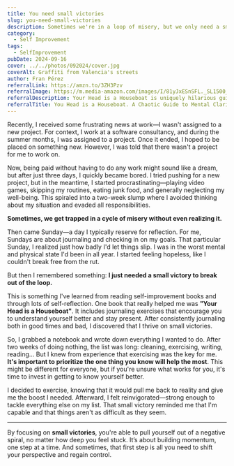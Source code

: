 ```yaml
---
title: You need small victories
slug: you-need-small-victories
description: Sometimes we're in a loop of misery, but we only need a small victory to see clarity and get on road again.
category:
  - Self Improvement
tags:
  - SelfImprovement
pubDate: 2024-09-16
cover: ../../photos/092024/cover.jpg
coverAlt: Graffiti from Valencia's streets
author: Fran Pérez
referralLink: https://amzn.to/3ZH3Pzv
referralImage: https://m.media-amazon.com/images/I/81yJxESnSFL._SL1500_.jpg
referralDescription: Your Head is a Houseboat is uniquely hilarious guide to what goes on in your brain, from illustration sensation Campbell Walker aka Struthless.
referralTitle: You Head is a Houseboat. A Chaotic Guide to Mental Clarity
---
```



Recently, I received some frustrating news at work—I wasn't assigned to a new project. For context, I work at a software consultancy, and during the summer months, I was assigned to a project. Once it ended, I hoped to be placed on something new. However, I was told that there wasn't a project for me to work on.

Now, being paid without having to do any work might sound like a dream, but after just three days, I quickly became bored. I tried pushing for a new project, but in the meantime, I started procrastinating—playing video games, skipping my routines, eating junk food, and generally neglecting my well-being. This spiraled into a two-week slump where I avoided thinking about my situation and evaded all responsibilities. 

**Sometimes, we get trapped in a cycle of misery without even realizing it.**

Then came Sunday—a day I typically reserve for reflection. For me, Sundays are about journaling and checking in on my goals. That particular Sunday, I realized just how badly I'd let things slip. I was in the worst mental and physical state I'd been in all year. I started feeling hopeless, like I couldn't break free from the rut.

But then I remembered something: **I just needed a small victory to break out of the loop.**

This is something I've learned from reading self-improvement books and through lots of self-reflection. One book that really helped me was **"Your Head is a Houseboat"**. It includes journaling exercises that encourage you to understand yourself better and stay present. After consistently journaling both in good times and bad, I discovered that I thrive on small victories. 

So, I grabbed a notebook and wrote down everything I wanted to do. After two weeks of doing nothing, the list was long: cleaning, exercising, writing, reading... But I knew from experience that exercising was the key for me. **It's important to prioritize the one thing you know will help the most**. This might be different for everyone, but if you're unsure what works for you, it's time to invest in getting to know yourself better.

I decided to exercise, knowing that it would pull me back to reality and give me the boost I needed. Afterward, I felt reinvigorated—strong enough to tackle everything else on my list. That small victory reminded me that I'm capable and that things aren't as difficult as they seem.

---

By focusing on **small victories**, you're able to pull yourself out of a negative spiral, no matter how deep you feel stuck. It’s about building momentum, one step at a time. And sometimes, that first step is all you need to shift your perspective and regain control.

